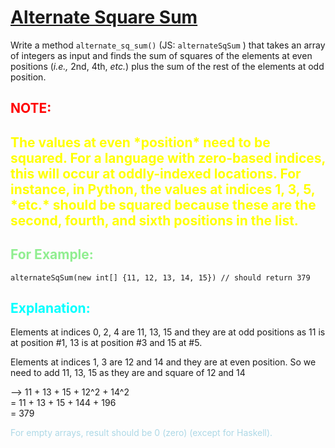 # [Alternate Square Sum](https://www.codewars.com/kata/alternate-square-sum "https://www.codewars.com/kata/559d7951ce5e0da654000073")

Write a method `alternate_sq_sum()` (JS: `alternateSqSum` ) that takes an array of integers as input and finds the sum of squares of the elements at even positions (*i.e.,* 2nd, 4th, *etc.*) plus the sum of the rest of the elements at odd position.

<h2 style="color:red">NOTE:<h2>
<p style="color:yellow">The values at even *position* need to be squared. For a language with zero-based indices, this will occur at oddly-indexed locations. For instance, in Python, the values at indices 1, 3, 5, *etc.* should be squared because these are the second, fourth, and sixth positions in the list.
<h2 style="color:lightGreen">For Example:</h2>

```
alternateSqSum(new int[] {11, 12, 13, 14, 15}) // should return 379
```

<h2 style="color:cyan">Explanation:</h2>

Elements at indices 0, 2, 4 are 11, 13, 15 and they are at odd positions as 11 is at position #1, 13 is at position #3 and 15 at #5.

Elements at indices 1, 3 are 12 and 14 and they are at even position.
So we need to add 11, 13, 15 as they are and square of 12 and 14

--> 11 + 13 + 15 + 12^2 + 14^2<br>
  = 11 + 13 + 15 + 144 + 196<br>
  = 379

<p style="color:lightBlue">For empty arrays, result should be 0 (zero) (except for Haskell).</p>